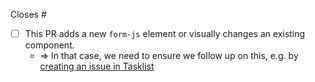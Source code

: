 <!--

Thanks for creating this pull request!

Please make sure to link the issue you are closing as "Closes #issueNr".
This helps us to understand the context of this PR.

-->

Closes #

- [ ] This PR adds a new `form-js` element or visually changes an existing component.
  - => In that case, we need to ensure we follow up on this, e.g. by [creating an issue in Tasklist](https://github.com/camunda/tasklist/issues/new/choose)
